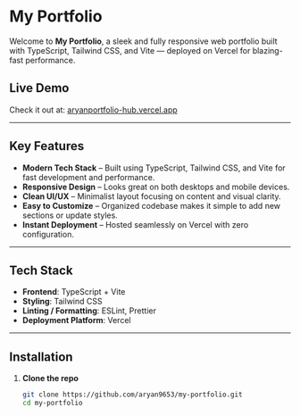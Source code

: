 # My Portfolio

Welcome to **My Portfolio**, a sleek and fully responsive web portfolio built with TypeScript, Tailwind CSS, and Vite — deployed on Vercel for blazing-fast performance.

## Live Demo  
Check it out at: [aryanportfolio-hub.vercel.app](https://aryanportfolio-hub.vercel.app)

---

## Key Features

- **Modern Tech Stack** – Built using TypeScript, Tailwind CSS, and Vite for fast development and performance.
- **Responsive Design** – Looks great on both desktops and mobile devices.
- **Clean UI/UX** – Minimalist layout focusing on content and visual clarity.
- **Easy to Customize** – Organized codebase makes it simple to add new sections or update styles.
- **Instant Deployment** – Hosted seamlessly on Vercel with zero configuration.

---

## Tech Stack

- **Frontend**: TypeScript + Vite
- **Styling**: Tailwind CSS
- **Linting / Formatting**: ESLint, Prettier
- **Deployment Platform**: Vercel

---

## Installation

1. **Clone the repo**
   ```bash
   git clone https://github.com/aryan9653/my-portfolio.git
   cd my-portfolio

